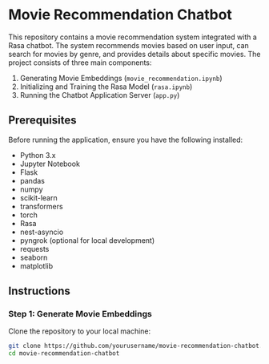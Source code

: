 # Movie Recommendation Chatbot

This repository contains a movie recommendation system integrated with a Rasa chatbot. The system recommends movies based on user input, can search for movies by genre, and provides details about specific movies. The project consists of three main components:

1. Generating Movie Embeddings (`movie_recommendation.ipynb`)
2. Initializing and Training the Rasa Model (`rasa.ipynb`)
3. Running the Chatbot Application Server (`app.py`)

## Prerequisites

Before running the application, ensure you have the following installed:

- Python 3.x
- Jupyter Notebook
- Flask
- pandas
- numpy
- scikit-learn
- transformers
- torch
- Rasa
- nest-asyncio
- pyngrok (optional for local development)
- requests
- seaborn
- matplotlib

## Instructions

### Step 1: Generate Movie Embeddings

Clone the repository to your local machine:

```bash
git clone https://github.com/yourusername/movie-recommendation-chatbot.git
cd movie-recommendation-chatbot
